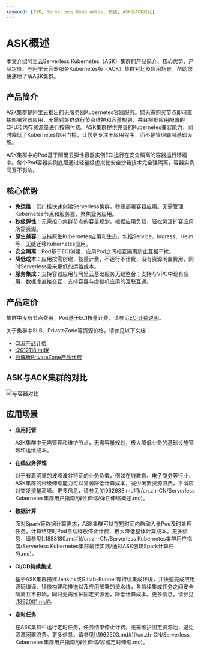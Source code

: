 ```yaml
---
keyword: [ASK, Serverless Kubernetes, 概述, ASK与ACK对比]
---
```


# ASK概述

本文介绍阿里云Serverless Kubernetes（ASK）集群的产品简介、核心优势、产品定价、与阿里云容器服务Kubernetes版（ACK）集群对比及应用场景，帮助您快速地了解ASK集群。

## 产品简介

ASK集群是阿里云推出的无服务器Kubernetes容器服务。您无需购买节点即可直接部署容器应用，无需对集群进行节点维护和容量规划，并且根据应用配置的CPU和内存资源量进行按需付费。ASK集群提供完善的Kubernetes兼容能力，同时降低了Kubernetes使用门槛，让您更专注于应用程序，而不是管理底层基础设施。

ASK集群中的Pod基于阿里云弹性容器实例ECI运行在安全隔离的容器运行环境中。每个Pod容器实例底层通过轻量级虚拟化安全沙箱技术完全强隔离，容器实例间互不影响。



## 核心优势

-   **免运维**：低门槛快速创建Serverless集群，秒级部署容器应用。无需管理Kubernetes节点和服务器，聚焦业务应用。
-   **秒级弹性**：无需担心集群节点的容量规划。根据应用负载，轻松灵活扩容应用所需资源。
-   **原生兼容**：支持原生Kubernetes应用和生态，包括Service、Ingress、Helm等，无缝迁移Kubernetes应用。
-   **安全隔离**：Pod基于ECI创建，应用Pod之间相互隔离防止互相干扰。
-   **降低成本**：应用按需创建，按量计费，不运行不计费，没有资源闲置费用，同时Serverless带来更低的运维成本。
-   **服务集成**：支持容器应用与阿里云基础服务无缝整合；支持与VPC中现有应用、数据库直接交互；支持容器与虚拟机应用的互联互通。

## 产品定价

集群中没有节点费用，Pod基于ECI按量计费，请参见[ECI计费说明]()。

关于集群中SLB、PrivateZone等资源价格，请参见以下文档：

-   [CLB产品计费]()
-   [t2012118.md\#](/cn.zh-CN/应用型负载均衡ALB/ALB产品计费.md)
-   [云解析PrivateZone产品计费](/cn.zh-CN/动态与公告/【新】解析器正式计费通知.md)

## ASK与ACK集群的对比

![与容器对比](https://help-static-aliyun-doc.aliyuncs.com/assets/img/zh-CN/7448649951/p10232.png)

## 应用场景

-   **应用托管**

    ASK集群中无需管理和维护节点，无需容量规划，极大降低业务的基础设施管理和运维成本。

-   **在线业务弹性**

    对于有着明显的波峰波谷特征的业务负载，例如在线教育、电子商务等行业，ASK集群的秒级伸缩能力可以显著降低计算成本，减少闲置资源浪费，平滑应对突发流量高峰。更多信息，请参见[t1962638.md\#](/cn.zh-CN/Serverless Kubernetes集群用户指南/弹性伸缩/弹性伸缩概述.md)。

-   **数据计算**

    面对Spark等数据计算需求，ASK集群可以在短时间内启动大量Pod及时处理任务，计算结束时Pod自动释放停止计费，极大降低整体计算成本。更多信息，请参见[t1888180.md\#](/cn.zh-CN/Serverless Kubernetes集群用户指南/Serverless Kubernetes集群最佳实践/通过ASK创建Spark计算任务.md)。

-   **CI/CD持续集成**

    基于ASK集群搭建Jenkins或Gitlab-Runner等持续集成环境，并快速完成应用源码编译、镜像构建和推送以及应用部署的流水线，各持续集成任务之间安全隔离互不影响，同时无需维护固定资源池，降低计算成本。更多信息，请参见[t1862001.md\#](/cn.zh-CN/最佳实践/DevOps/ASK弹性低成本CI/CD.md)。

-   **定时任务**

    在ASK集群中运行定时任务，任务结束停止计费。无需维护固定资源池，避免资源闲置浪费。更多信息，请参见[t1962503.md\#](/cn.zh-CN/Serverless Kubernetes集群用户指南/弹性伸缩/容器定时伸缩.md)。


